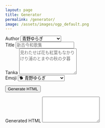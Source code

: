 ```yaml
---
layout: page
title: Generator
permalink: /generator/
image: /assets/images/ogp_default.png
---
```


<div class="form-group">
    <label for="author">Author</label>
    <select id="author" class="form-control">
        <option value="青野ゆらぎ">青野ゆらぎ</option>
        <option value="犬の注射">犬の注射</option>
        <option value="domeki">domeki</option>
        <option value="サラリーマン予想">サラリーマン予想</option>
        <option value="オルター堂">オルター堂</option>
        <option value="福住電">福住電</option>
        <option value="東川夢物語">東川夢物語</option>
        <option value="おざわ">おざわ</option>
        <option value="江間あやせ">江間あやせ</option>
        <option value="たかな">たかな</option>
        <option value="彦凪　至">彦凪　至</option>
        <option value="特上あいう">特上あいう</option>
        <option value="点線画鋲">点線画鋲</option>
    </select>
</div>

<div class="form-group">
    <label for="title">Title</label>
    <input type="text" id="title" class="form-control" placeholder="新古今和歌集">
</div>

<div class="form-group">
    <label for="tanka">Tanka</label>
    <textarea id="tanka" class="form-control" rows="5" placeholder="見わたせば花も紅葉もなかりけり浦のとまやの秋の夕暮"></textarea>
</div>

<div class="form-group">
    <label for="emoji">Emoji</label>
    <select id="emoji" class="form-control">
        <option value="🐕">🐕 青野ゆらぎ</option>
        <option value="💉">💉 犬の注射</option>
        <option value="🏝️">🏝️ domeki</option>
        <option value="🏘️">🏘️ サラリーマン予想</option>
        <option value="🎸">🎸 オルター堂</option>
        <option value="💡">💡 福住電</option>
        <option value="🦷">🦷 東川夢物語</option>
        <option value="🧢">🧢 おざわ</option>
        <option value="🍳">🍳 江間あやせ</option>
        <option value="👕">👕 たかな</option>
        <option value="🚲">🚲 彦凪　至</option>
        <option value="🎠">🎠 特上あいう</option>
        <option value="📌">📌 点線画鋲</option>
    </select>
</div>

<button class="btn btn-primary" onclick="generateTanka()">Generate HTML</button>

<div class="form-group mt-4">
    <label for="outputHtml">Generated HTML</label>
    <textarea id="outputHtml" class="form-control" rows="5" readonly></textarea>
</div>

<script>
function generateTanka() {
    const author = document.getElementById('author').value;
    const title = document.getElementById('title').value;
    const tanka = document.getElementById('tanka').value;
    const emoji = document.getElementById('emoji').value;

    // 改行で短歌を分割
    const tankaLines = tanka.split('\n');

    var tankaMain = [];
    tankaLines.forEach(function(line) {
        tankaMain.push('<p>' + line + '</p>' + '\n');
    });

    var tankaSummary = [];
    tankaLines.forEach(function(line) {
        tankaSummary.push(line + '<br/>');
    });

    // 出力されるHTML文字列を生成
    // TODO: 絵文字を簡単に選べるようにする
    const outputHtml = [
       `---`,
       `layout: post`,
       `title: ` + title, 
       `image: /assets/images/ogp_default.png`,
       `author: ` + author,
       `category: ` + author,
       `emoji: ` + emoji,
       `---\n`,
        `<div class="tanka-area"><div class="tanka">`,
    ].concat(
        tankaMain, 
        [
            `</div></div>\n`, 
            `---\n`,
            `<details><summary>` + title + `</summary>`,
        ],
        tankaSummary,
        `<br/>\n`,
        `</details>\n`,
        author + '\n',
    ).join('\n');

    // 生成されたHTMLをテキストボックスにプレーンテキストとして出力
    document.getElementById('outputHtml').value = outputHtml;
}
</script>
